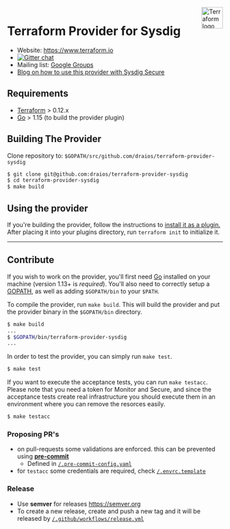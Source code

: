 <a href="https://terraform.io">
    <img src="https://raw.githubusercontent.com/hashicorp/terraform-provider-aws/main/.github/terraform_logo.svg" alt="Terraform logo" title="Terraform" align="right" height="50" />
</a>


Terraform Provider for Sysdig
=============================

- Website: https://www.terraform.io
- [![Gitter chat](https://badges.gitter.im/hashicorp-terraform/Lobby.png)](https://gitter.im/hashicorp-terraform/Lobby)
- Mailing list: [Google Groups](http://groups.google.com/group/terraform-tool)
- [Blog on how to use this provider with Sysdig Secure](https://sysdig.com/blog/using-terraform-for-container-security-as-code/)


Requirements
------------

-	[Terraform](https://www.terraform.io/downloads.html) > 0.12.x
-	[Go](https://golang.org/doc/install) > 1.15 (to build the provider plugin)

Building The Provider
---------------------

Clone repository to: `$GOPATH/src/github.com/draios/terraform-provider-sysdig`

```sh
$ git clone git@github.com:draios/terraform-provider-sysdig
$ cd terraform-provider-sysdig
$ make build
```

Using the provider
----------------------
If you're building the provider, follow the instructions to [install it as a plugin.](https://www.terraform.io/docs/plugins/basics.html#installing-a-plugin) After placing it into your plugins directory,  run `terraform init` to initialize it.

---

Contribute
---------------------------

If you wish to work on the provider, you'll first need [Go](http://www.golang.org) installed on your machine (version 1.13+ is *required*). You'll also need to correctly setup a [GOPATH](http://golang.org/doc/code.html#GOPATH), as well as adding `$GOPATH/bin` to your `$PATH`.

To compile the provider, run `make build`. This will build the provider and put the provider binary in the `$GOPATH/bin` directory.

```sh
$ make build
...
$ $GOPATH/bin/terraform-provider-sysdig
...
```

In order to test the provider, you can simply run `make test`.

```sh
$ make test
```

If you want to execute the acceptance tests, you can run `make testacc`. Please note that you need a token for Monitor and Secure, and since the acceptance tests create real infrastructure you should execute them in an environment where you can remove the resorces easily.

```sh
$ make testacc
```

### Proposing PR's

* on pull-requests some validations are enforced.
  this can be prevented using [**pre-commit**](https://pre-commit.com)
  * Defined in [`/.pre-commit-config.yaml`](https://github.com/sysdiglabs/terraform-provider-sysdig/blob/master/.pre-commit-config.yaml)
* for `testacc` some credentials are required, check [`/.envrc.template`](https://github.com/sysdiglabs/terraform-provider-sysdig/blob/master/.envrc.template)


### Release

* Use **semver** for releases https://semver.org
* To create a new release, create and push a new tag and it will be released  by [`/.github/workflows/release.yml`](https://github.com/sysdiglabs/terraform-provider-sysdig/blob/master/.github/workflows/release.yml)
